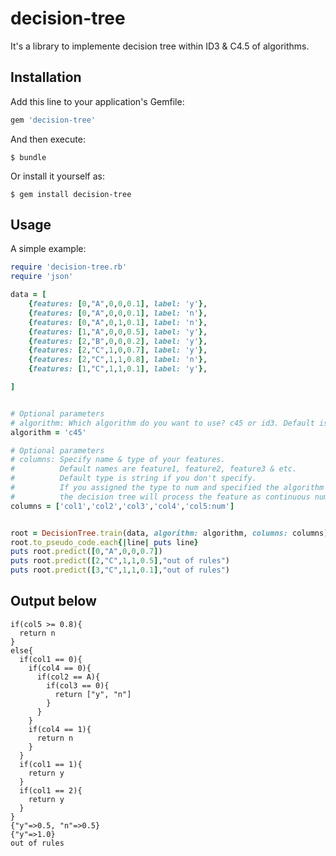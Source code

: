 # decision-tree
It's a library to implemente decision tree within ID3 & C4.5 of algorithms.


## Installation

Add this line to your application's Gemfile:

```ruby
gem 'decision-tree'
```

And then execute:

    $ bundle

Or install it yourself as:

    $ gem install decision-tree

## Usage

A simple example:

```ruby
require 'decision-tree.rb'
require 'json'

data = [
    {features: [0,"A",0,0,0.1], label: 'y'},
    {features: [0,"A",0,0,0.1], label: 'n'},
    {features: [0,"A",0,1,0.1], label: 'n'},
    {features: [1,"A",0,0,0.5], label: 'y'},
    {features: [2,"B",0,0,0.2], label: 'y'},
    {features: [2,"C",1,0,0.7], label: 'y'},
    {features: [2,"C",1,1,0.8], label: 'n'},
    {features: [1,"C",1,1,0.1], label: 'y'},

]


# Optional parameters
# algorithm: Which algorithm do you want to use? c45 or id3. Default is c45
algorithm = 'c45'

# Optional parameters
# columns: Specify name & type of your features.
#          Default names are feature1, feature2, feature3 & etc.
#          Default type is string if you don't specify.
#          If you assigned the type to num and specified the algorithm to c45,
#          the decision tree will process the feature as continuous numbers.
columns = ['col1','col2','col3','col4','col5:num']


root = DecisionTree.train(data, algorithm: algorithm, columns: columns)
root.to_pseudo_code.each{|line| puts line}
puts root.predict([0,"A",0,0,0.7])
puts root.predict([2,"C",1,1,0.5],"out of rules")
puts root.predict([3,"C",1,1,0.1],"out of rules")
```

## Output below
```
if(col5 >= 0.8){
  return n
}
else{
  if(col1 == 0){
    if(col4 == 0){
      if(col2 == A){
        if(col3 == 0){
          return ["y", "n"]
        }
      }
    }
    if(col4 == 1){
      return n
    }
  }
  if(col1 == 1){
    return y
  }
  if(col1 == 2){
    return y
  }
}
{"y"=>0.5, "n"=>0.5}
{"y"=>1.0}
out of rules
```

